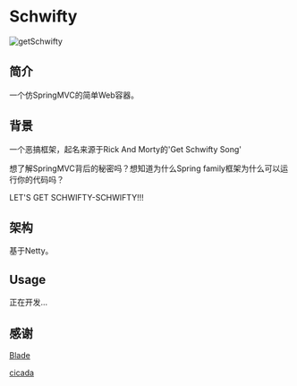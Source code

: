 # Schwifty

![getSchwifty](/Users/sawyerrick/Desktop/repo/schwifty/getSchwifty.png)

## 简介

一个仿SpringMVC的简单Web容器。

## 背景

一个恶搞框架，起名来源于Rick And Morty的'Get Schwifty Song'

想了解SpringMVC背后的秘密吗？想知道为什么Spring family框架为什么可以运行你的代码吗？

LET'S GET SCHWIFTY-SCHWIFTY!!!

## 架构

基于Netty。

## Usage

正在开发...

## 感谢

[Blade](https://github.com/lets-blade/blade)

[cicada](https://github.com/TogetherOS/cicada)